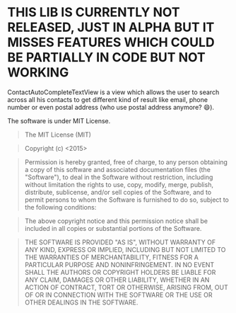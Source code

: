 # THIS LIB IS CURRENTLY NOT RELEASED, JUST IN ALPHA BUT IT MISSES FEATURES WHICH COULD BE PARTIALLY IN CODE BUT NOT WORKING

ContactAutoCompleteTextView is a view which allows the user to search across all his contacts to get different kind of result like email, phone number or even postal address (who use postal address anymore? :smile:).



The software is under MIT License.

> The MIT License (MIT)

> Copyright (c) <2015> <Laurent Meyer>

>Permission is hereby granted, free of charge, to any person obtaining a copy
of this software and associated documentation files (the "Software"), to deal
in the Software without restriction, including without limitation the rights
to use, copy, modify, merge, publish, distribute, sublicense, and/or sell
copies of the Software, and to permit persons to whom the Software is
furnished to do so, subject to the following conditions:

>The above copyright notice and this permission notice shall be included in
all copies or substantial portions of the Software.

>THE SOFTWARE IS PROVIDED "AS IS", WITHOUT WARRANTY OF ANY KIND, EXPRESS OR
IMPLIED, INCLUDING BUT NOT LIMITED TO THE WARRANTIES OF MERCHANTABILITY,
FITNESS FOR A PARTICULAR PURPOSE AND NONINFRINGEMENT. IN NO EVENT SHALL THE
AUTHORS OR COPYRIGHT HOLDERS BE LIABLE FOR ANY CLAIM, DAMAGES OR OTHER
LIABILITY, WHETHER IN AN ACTION OF CONTRACT, TORT OR OTHERWISE, ARISING FROM,
OUT OF OR IN CONNECTION WITH THE SOFTWARE OR THE USE OR OTHER DEALINGS IN
THE SOFTWARE.